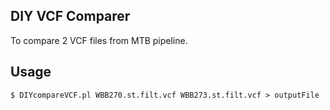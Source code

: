 DIY VCF Comparer
----

To compare 2 VCF files from MTB pipeline.

## Usage

```
$ DIYcompareVCF.pl WBB270.st.filt.vcf WBB273.st.filt.vcf > outputFile
```
